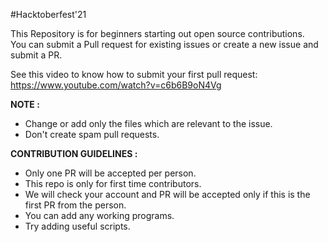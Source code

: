 #Hacktoberfest'21

This Repository is for beginners starting out open source contributions.<br>
You can submit a Pull request for existing issues or create a new issue and submit a PR.<br>

See this video to know how to submit your first pull request:<br>
https://www.youtube.com/watch?v=c6b6B9oN4Vg
<br>

**NOTE :** 
* Change or add only the files which are relevant to the issue.
* Don't create spam pull requests.

**CONTRIBUTION GUIDELINES :**
* Only one PR will be accepted per person.
* This repo is only for first time contributors. 
* We will check your account and PR will be accepted only if this is the first PR from the person.
* You can add any working programs.
* Try adding useful scripts.
